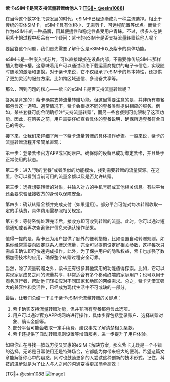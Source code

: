 **紫卡eSIM卡是否支持流量转赠给他人？[[TG💪+ @esim1088](https://t.me/s/esim1088)]**

在当今这个数字化飞速发展的时代，eSIM卡已经逐渐成为一种主流选择。相比于传统的实体SIM卡，eSIM卡具有体积小、无需剪卡、可远程配置等优点。而紫卡作为eSIM卡的一种品牌，因其便捷性和稳定性备受用户青睐。不过，很多人在使用紫卡的过程中都会有一个疑问：紫卡的eSIM卡是否支持流量转赠给他人呢？

要回答这个问题，我们首先需要了解什么是eSIM卡以及紫卡的具体功能。

eSIM卡是一种嵌入式芯片，可以直接焊接在设备内部，不需要像传统SIM卡那样插入物理卡槽。这意味着用户可以通过网络下载运营商提供的电子卡信息，实现随时随地的激活和更换。对于紫卡来说，它不仅继承了eSIM卡的基本特性，还提供了更加灵活的服务方案，比如跨区域通信、多设备共享等。

那么，回到问题的核心——紫卡的eSIM卡是否支持流量转赠呢？

答案是肯定的！紫卡确实支持流量转赠功能。但这里需要注意的是，并非所有套餐都包含这一选项。通常情况下，紫卡会根据不同的套餐类型提供相应的服务。例如，某些套餐可能会明确标注“支持流量转赠”，而另一些套餐则可能限制了这项功能。因此，在购买之前，用户需要仔细查看具体的套餐说明，确保所选套餐符合自己的需求。

接下来，让我们来详细了解一下紫卡流量转赠的具体操作步骤。一般来说，紫卡的流量转赠流程非常简单直观：

第一步：登录紫卡官方APP或官网账户。确保你的设备已成功绑定紫卡，并且处于正常使用的状态。

第二步：进入“我的套餐”或者类似的功能模块，找到需要转赠的流量资源。在这里，你可以看到当前可用的流量余额以及是否允许转赠。

第三步：选择想要转赠的对象，并输入对方的手机号码或其他相关信息。有些平台还会要求验证接收方的身份以保障安全。

第四步：确认转赠金额并完成支付（如果适用）。部分平台可能对每次转赠收取一定的手续费，具体费用需参照相关规定。

第五步：等待系统处理完毕后，接收方即可收到转赠的流量。此时，你可以通过短信通知或者再次查询账户信息来确认操作结果。

值得一提的是，紫卡还为用户提供了额外的便利措施，比如设置自动转赠规则。如果你经常需要向固定联系人赠送流量，完全可以提前设定好相关参数，这样每次只需点击确认即可快速完成操作。此外，为了保护用户的隐私权益，紫卡也加强了数据加密技术的应用，确保整个转赠过程安全可靠。

当然，除了流量转赠之外，紫卡还有很多其他实用的功能值得探索。比如，它可以实现家庭成员之间的流量共享，非常适合有多个移动终端的家庭用户；也可以用于商务旅行者，帮助他们轻松应对不同国家和地区的网络需求。总之，紫卡凭借其强大的兼容性和灵活性，已经成为现代生活中不可或缺的一部分。

最后，让我们总结一下关于紫卡eSIM卡流量转赠的关键点：

1. 紫卡确实支持流量转赠功能，但并非所有套餐都包含此选项。
2. 用户可以通过官方APP或网站进行操作，具体步骤包括登录账户、选择转赠对象、确认金额等。
3. 部分平台可能会收取一定手续费，建议事先了解清楚相关条款。
4. 紫卡还提供了自动转赠规则设置等增值服务，进一步提升了用户体验。

如果你正在寻找一款既方便又实惠的eSIM卡解决方案，那么紫卡无疑是一个不错的选择。无论是日常使用还是特殊场合，它都能为你带来极大的便利。希望这篇文章能解答你心中的疑惑，同时也鼓励更多的人尝试这种创新的技术形式。记住，科技的进步就是为了让人与人之间的沟通变得更加简单高效！

[[TG💪+ @esim1088](https://t.me/s/esim1088) ![Image](https://i.postimg.cc/4NQfJmqS/Snipaste-2025-05-13-00-14-12.png)]